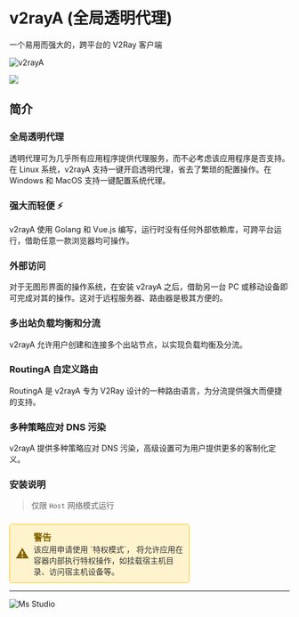# v2rayA (全局透明代理)

一个易用而强大的，跨平台的 V2Ray 客户端

![v2rayA](https://file.lifebus.top/imgs/v2raya_cover.png)

![](https://img.shields.io/badge/%E6%96%B0%E7%96%86%E8%90%8C%E6%A3%AE%E8%BD%AF%E4%BB%B6%E5%BC%80%E5%8F%91%E5%B7%A5%E4%BD%9C%E5%AE%A4-%E6%8F%90%E4%BE%9B%E6%8A%80%E6%9C%AF%E6%94%AF%E6%8C%81-blue)

## 简介

### 全局透明代理

透明代理可为几乎所有应用程序提供代理服务，而不必考虑该应用程序是否支持。在 Linux 系统，v2rayA 支持一键开启透明代理，省去了繁琐的配置操作。在
Windows 和 MacOS 支持一键配置系统代理。

### 强大而轻便 ⚡️

v2rayA 使用 Golang 和 Vue.js 编写，运行时没有任何外部依赖库，可跨平台运行，借助任意一款浏览器均可操作。

### 外部访问

对于无图形界面的操作系统，在安装 v2rayA 之后，借助另一台 PC 或移动设备即可完成对其的操作。这对于远程服务器、路由器是极其方便的。

### 多出站负载均衡和分流

v2rayA 允许用户创建和连接多个出站节点，以实现负载均衡及分流。

### RoutingA 自定义路由

RoutingA 是 v2rayA 专为 V2Ray 设计的一种路由语言，为分流提供强大而便捷的支持。

### 多种策略应对 DNS 污染

v2rayA 提供多种策略应对 DNS 污染，高级设置可为用户提供更多的客制化定义。

### 安装说明

> 仅限 `Host` 网络模式运行

<div style="border: 1px solid #FFC107; padding: 10px; border-radius: 5px; color: #856404; background-color: #FFF3CD; display: inline-block; width: 100%; max-width: 60%; margin-top: 10px;">
    <div style="display: flex; align-items: center;">
        <span style="font-size: 24px; margin-right: 8px;">⚠️</span>
        <div>
            <strong style="font-size: 16px;">警告</strong><br>
            <span style="font-size: 14px; color: #333;">该应用申请使用 `特权模式`， 将允许应用在容器内部执行特权操作，如挂载宿主机目录、访问宿主机设备等。</span>
        </div>
    </div>
</div>

---

![Ms Studio](https://file.lifebus.top/imgs/ms_blank_001.png)
